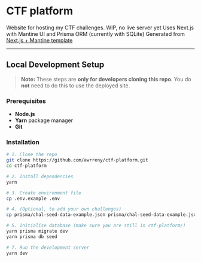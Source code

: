 # CTF platform

Website for hosting my CTF challenges.
WIP, no live server yet
Uses Next.js with Mantine UI and Prisma ORM (currently with SQLite)
Generated from [Next.js + Mantine template](https://github.com/mantinedev/next-app-template)

---

## Local Development Setup

> **Note:** These steps are **only for developers cloning this repo**.
> You do **not** need to do this to use the deployed site.

### Prerequisites

- **Node.js**
- **Yarn** package manager
- **Git**

### Installation

```bash
# 1. Clone the repo
git clone https://github.com/awrreny/ctf-platform.git
cd ctf-platform

# 2. Install dependencies
yarn

# 3. Create environment file
cp .env.example .env

# 4. (Optional, to add your own challenges)
cp prisma/chal-seed-data-example.json prisma/chal-seed-data-example.json

# 5. Initialise database (make sure you are still in ctf-platform/)
yarn prisma migrate dev
yarn prisma db seed

# 7. Run the development server
yarn dev
```
